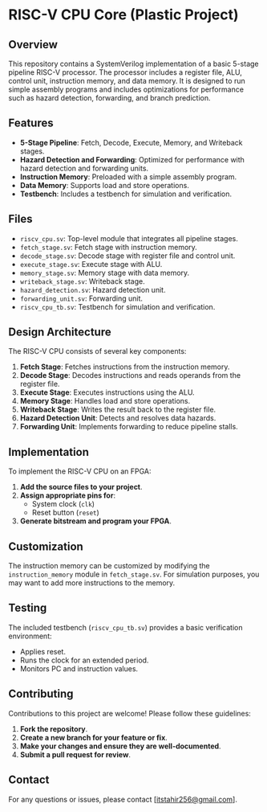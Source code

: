 # RISC-V CPU Core (Plastic Project)

## Overview

This repository contains a SystemVerilog implementation of a basic 5-stage pipeline RISC-V processor. The processor includes a register file, ALU, control unit, instruction memory, and data memory. It is designed to run simple assembly programs and includes optimizations for performance such as hazard detection, forwarding, and branch prediction.

## Features

- **5-Stage Pipeline**: Fetch, Decode, Execute, Memory, and Writeback stages.
- **Hazard Detection and Forwarding**: Optimized for performance with hazard detection and forwarding units.
- **Instruction Memory**: Preloaded with a simple assembly program.
- **Data Memory**: Supports load and store operations.
- **Testbench**: Includes a testbench for simulation and verification.

## Files

- `riscv_cpu.sv`: Top-level module that integrates all pipeline stages.
- `fetch_stage.sv`: Fetch stage with instruction memory.
- `decode_stage.sv`: Decode stage with register file and control unit.
- `execute_stage.sv`: Execute stage with ALU.
- `memory_stage.sv`: Memory stage with data memory.
- `writeback_stage.sv`: Writeback stage.
- `hazard_detection.sv`: Hazard detection unit.
- `forwarding_unit.sv`: Forwarding unit.
- `riscv_cpu_tb.sv`: Testbench for simulation and verification.

## Design Architecture

The RISC-V CPU consists of several key components:

1. **Fetch Stage**: Fetches instructions from the instruction memory.
2. **Decode Stage**: Decodes instructions and reads operands from the register file.
3. **Execute Stage**: Executes instructions using the ALU.
4. **Memory Stage**: Handles load and store operations.
5. **Writeback Stage**: Writes the result back to the register file.
6. **Hazard Detection Unit**: Detects and resolves data hazards.
7. **Forwarding Unit**: Implements forwarding to reduce pipeline stalls.

## Implementation

To implement the RISC-V CPU on an FPGA:

1. **Add the source files to your project**.
2. **Assign appropriate pins for**:
   - System clock (`clk`)
   - Reset button (`reset`)
3. **Generate bitstream and program your FPGA**.

## Customization

The instruction memory can be customized by modifying the `instruction_memory` module in `fetch_stage.sv`. For simulation purposes, you may want to add more instructions to the memory.

## Testing

The included testbench (`riscv_cpu_tb.sv`) provides a basic verification environment:
- Applies reset.
- Runs the clock for an extended period.
- Monitors PC and instruction values.

## Contributing

Contributions to this project are welcome! Please follow these guidelines:
1. **Fork the repository**.
2. **Create a new branch for your feature or fix**.
3. **Make your changes and ensure they are well-documented**.
4. **Submit a pull request for review**.

## Contact

For any questions or issues, please contact [itstahir256@gmail.com].
